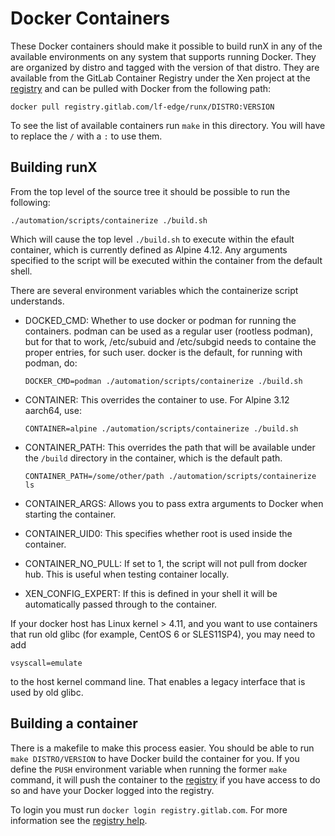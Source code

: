 Docker Containers
=================

These Docker containers should make it possible to build runX in
any of the available environments on any system that supports
running Docker. They are organized by distro and tagged with
the version of that distro. They are available from the GitLab
Container Registry under the Xen project at the [registry] and
can be pulled with Docker from the following path:

```
docker pull registry.gitlab.com/lf-edge/runx/DISTRO:VERSION
```

To see the list of available containers run `make` in this
directory. You will have to replace the `/` with a `:` to use
them.

Building runX
-------------

From the top level of the source tree it should be possible to
run the following:

```
./automation/scripts/containerize ./build.sh
```

Which will cause the top level `./build.sh` to execute within the
efault container, which is currently defined as Alpine 4.12. Any
arguments specified to the script will be executed within the container
from the default shell.

There are several environment variables which the containerize script
understands.

- DOCKED_CMD: Whether to use docker or podman for running the containers.
  podman can be used as a regular user (rootless podman), but for that
  to work, /etc/subuid and /etc/subgid needs to containe the proper
  entries, for such user.
  docker is the default, for running with podman, do:

  ```
  DOCKER_CMD=podman ./automation/scripts/containerize ./build.sh
  ```

- CONTAINER: This overrides the container to use. For Alpine 3.12
  aarch64, use:

  ```
  CONTAINER=alpine ./automation/scripts/containerize ./build.sh
  ```

- CONTAINER_PATH: This overrides the path that will be available under the
  `/build` directory in the container, which is the default path.

  ```
  CONTAINER_PATH=/some/other/path ./automation/scripts/containerize ls
  ```

- CONTAINER_ARGS: Allows you to pass extra arguments to Docker
  when starting the container.

- CONTAINER_UID0: This specifies whether root is used inside the container.

- CONTAINER_NO_PULL: If set to 1, the script will not pull from docker hub.
  This is useful when testing container locally.

- XEN_CONFIG_EXPERT: If this is defined in your shell it will be
  automatically passed through to the container.

If your docker host has Linux kernel > 4.11, and you want to use containers
that run old glibc (for example, CentOS 6 or SLES11SP4), you may need to add

```
vsyscall=emulate
```

to the host kernel command line. That enables a legacy interface that is used
by old glibc.


Building a container
--------------------

There is a makefile to make this process easier. You should be
able to run `make DISTRO/VERSION` to have Docker build the container
for you. If you define the `PUSH` environment variable when running the
former `make` command, it will push the container to the [registry] if
you have access to do so and have your Docker logged into the registry.

To login you must run `docker login registry.gitlab.com`. For more
information see the [registry help].

[registry]: https://gitlab.com/runx/runx/container_registry
[registry help]: https://gitlab.com/help/user/project/container_registry
